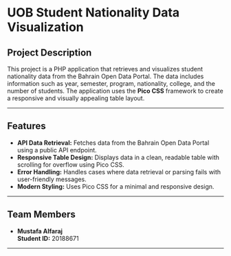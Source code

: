 # UOB Student Nationality Data Visualization

## Project Description
This project is a PHP application that retrieves and visualizes student nationality data from the Bahrain Open Data Portal. The data includes information such as year, semester, program, nationality, college, and the number of students. The application uses the **Pico CSS** framework to create a responsive and visually appealing table layout.

---

## Features
- **API Data Retrieval:** Fetches data from the Bahrain Open Data Portal using a public API endpoint.
- **Responsive Table Design:** Displays data in a clean, readable table with scrolling for overflow using Pico CSS.
- **Error Handling:** Handles cases where data retrieval or parsing fails with user-friendly messages.
- **Modern Styling:** Uses Pico CSS for a minimal and responsive design.

---

## Team Members
- **Mustafa Alfaraj**  
  **Student ID:** 20188671  

---

